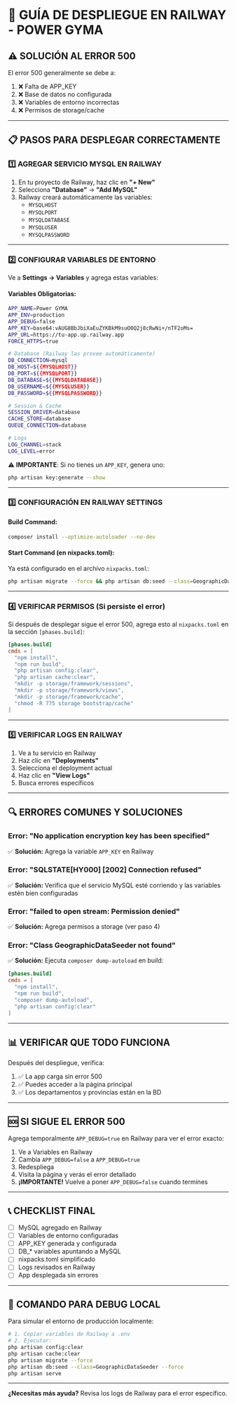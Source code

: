 # 🚀 GUÍA DE DESPLIEGUE EN RAILWAY - POWER GYMA

## ⚠️ SOLUCIÓN AL ERROR 500

El error 500 generalmente se debe a:
1. ❌ Falta de APP_KEY
2. ❌ Base de datos no configurada
3. ❌ Variables de entorno incorrectas
4. ❌ Permisos de storage/cache

---

## 📋 PASOS PARA DESPLEGAR CORRECTAMENTE

### **1️⃣ AGREGAR SERVICIO MYSQL EN RAILWAY**

1. En tu proyecto de Railway, haz clic en **"+ New"**
2. Selecciona **"Database"** → **"Add MySQL"**
3. Railway creará automáticamente las variables:
   - `MYSQLHOST`
   - `MYSQLPORT`
   - `MYSQLDATABASE`
   - `MYSQLUSER`
   - `MYSQLPASSWORD`

---

### **2️⃣ CONFIGURAR VARIABLES DE ENTORNO**

Ve a **Settings → Variables** y agrega estas variables:

#### **Variables Obligatorias:**

```bash
APP_NAME=Power GYMA
APP_ENV=production
APP_DEBUG=false
APP_KEY=base64:vAUG8BbJbiXaEuZYKBkM9suO0Q2j8cRwNi+/nTF2oMs=
APP_URL=https://tu-app.up.railway.app
FORCE_HTTPS=true

# Database (Railway las provee automáticamente)
DB_CONNECTION=mysql
DB_HOST=${{MYSQLHOST}}
DB_PORT=${{MYSQLPORT}}
DB_DATABASE=${{MYSQLDATABASE}}
DB_USERNAME=${{MYSQLUSER}}
DB_PASSWORD=${{MYSQLPASSWORD}}

# Session & Cache
SESSION_DRIVER=database
CACHE_STORE=database
QUEUE_CONNECTION=database

# Logs
LOG_CHANNEL=stack
LOG_LEVEL=error
```

⚠️ **IMPORTANTE**: Si no tienes un `APP_KEY`, genera uno:
```bash
php artisan key:generate --show
```

---

### **3️⃣ CONFIGURACIÓN EN RAILWAY SETTINGS**

#### **Build Command:**
```bash
composer install --optimize-autoloader --no-dev
```

#### **Start Command (en nixpacks.toml):**
Ya está configurado en el archivo `nixpacks.toml`:
```bash
php artisan migrate --force && php artisan db:seed --class=GeographicDataSeeder --force && php artisan serve --host=0.0.0.0 --port=$PORT
```

---

### **4️⃣ VERIFICAR PERMISOS (Si persiste el error)**

Si después de desplegar sigue el error 500, agrega esto al `nixpacks.toml` en la sección `[phases.build]`:

```toml
[phases.build]
cmds = [
  "npm install",
  "npm run build",
  "php artisan config:clear",
  "php artisan cache:clear",
  "mkdir -p storage/framework/sessions",
  "mkdir -p storage/framework/views",
  "mkdir -p storage/framework/cache",
  "chmod -R 775 storage bootstrap/cache"
]
```

---

### **5️⃣ VERIFICAR LOGS EN RAILWAY**

1. Ve a tu servicio en Railway
2. Haz clic en **"Deployments"**
3. Selecciona el deployment actual
4. Haz clic en **"View Logs"**
5. Busca errores específicos

---

## 🔍 ERRORES COMUNES Y SOLUCIONES

### **Error: "No application encryption key has been specified"**
✅ **Solución:** Agrega la variable `APP_KEY` en Railway

### **Error: "SQLSTATE[HY000] [2002] Connection refused"**
✅ **Solución:** Verifica que el servicio MySQL esté corriendo y las variables estén bien configuradas

### **Error: "failed to open stream: Permission denied"**
✅ **Solución:** Agrega permisos a storage (ver paso 4)

### **Error: "Class GeographicDataSeeder not found"**
✅ **Solución:** Ejecuta `composer dump-autoload` en build:
```toml
[phases.build]
cmds = [
  "npm install",
  "npm run build",
  "composer dump-autoload",
  "php artisan config:clear"
]
```

---

## 📊 VERIFICAR QUE TODO FUNCIONA

Después del despliegue, verifica:

1. ✅ La app carga sin error 500
2. ✅ Puedes acceder a la página principal
3. ✅ Los departamentos y provincias están en la BD

---

## 🆘 SI SIGUE EL ERROR 500

Agrega temporalmente `APP_DEBUG=true` en Railway para ver el error exacto:

1. Ve a Variables en Railway
2. Cambia `APP_DEBUG=false` a `APP_DEBUG=true`
3. Redespliega
4. Visita la página y verás el error detallado
5. **¡IMPORTANTE!** Vuelve a poner `APP_DEBUG=false` cuando termines

---

## 📞 CHECKLIST FINAL

- [ ] MySQL agregado en Railway
- [ ] Variables de entorno configuradas
- [ ] APP_KEY generada y configurada
- [ ] DB_* variables apuntando a MySQL
- [ ] nixpacks.toml simplificado
- [ ] Logs revisados en Railway
- [ ] App desplegada sin errores

---

## 🎯 COMANDO PARA DEBUG LOCAL

Para simular el entorno de producción localmente:

```bash
# 1. Copiar variables de Railway a .env
# 2. Ejecutar:
php artisan config:clear
php artisan cache:clear
php artisan migrate --force
php artisan db:seed --class=GeographicDataSeeder --force
php artisan serve
```

---

**¿Necesitas más ayuda?** Revisa los logs de Railway para el error específico.
